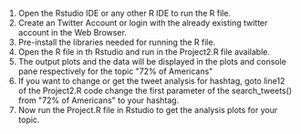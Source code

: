 1. Open the Rstudio IDE or any other R IDE to run the R file.
2. Create an Twitter Account or login with the already existing twitter account in the Web Browser.
3. Pre-install the libraries needed for running the R file.
4. Open the R file in th Rstudio and run in the Project2.R file available.
5. The output plots and the data will be displayed in the plots and console pane respectively for the topic "72% of Americans"
6. If you want to change or get the tweet analysis for hashtag, goto line12 of the Project2.R code change the first parameter of the search_tweets() from "72% of Americans" to your hashtag. 
7. Now run the Project.R file in Rstudio to get the analysis plots for your topic.
